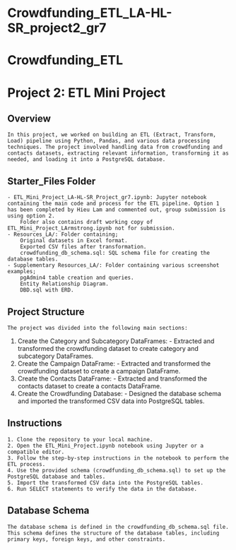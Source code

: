 # Crowdfunding_ETL_LA-HL-SR_project2_gr7
# Crowdfunding_ETL
# Project 2: ETL Mini Project
## Overview
    In this project, we worked on building an ETL (Extract, Transform, Load) pipeline using Python, Pandas, and various data processing techniques. The project involved handling data from crowdfunding and contacts datasets, extracting relevant information, transforming it as needed, and loading it into a PostgreSQL database.
## Starter_Files Folder
    - ETL_Mini_Project_LA-HL-SR_Project_gr7.ipynb: Jupyter notebook containing the main code and process for the ETL pipeline. Option 1 has been completed by Hieu Lam and commented out, group submission is using option 2.
        Folder also contains draft working copy of ETL_Mini_Project_LArmstrong.ipynb not for submission.
    - Resources_LA/: Folder containing;
        Original datasets in Excel format.
        Exported CSV files after transformation.
        crowdfunding_db_schema.sql: SQL schema file for creating the database tables.
    - Supplementary Resources_LA/: Folder containing various screenshot examples; 
        pgAdmin4 table creation and queries. 
        Entity Relationship Diagram. 
        DBD.sql with ERD.
## Project Structure
    The project was divided into the following main sections:
  1. Create the Category and Subcategory DataFrames:
    - Extracted and transformed the crowdfunding dataset to create category and subcategory DataFrames.
  2. Create the Campaign DataFrame:
    - Extracted and transformed the crowdfunding dataset to create a campaign DataFrame.
  3. Create the Contacts DataFrame:
    - Extracted and transformed the contacts dataset to create a contacts DataFrame.
  4. Create the Crowdfunding Database:
    - Designed the database schema and imported the transformed CSV data into PostgreSQL tables.
## Instructions
    1. Clone the repository to your local machine.
    2. Open the ETL_Mini_Project.ipynb notebook using Jupyter or a compatible editor.
    3. Follow the step-by-step instructions in the notebook to perform the ETL process.
    4. Use the provided schema (crowdfunding_db_schema.sql) to set up the PostgreSQL database and tables.
    5. Import the transformed CSV data into the PostgreSQL tables.
    6. Run SELECT statements to verify the data in the database.
## Database Schema
    The database schema is defined in the crowdfunding_db_schema.sql file. This schema defines the structure of the database tables, including primary keys, foreign keys, and other constraints.
